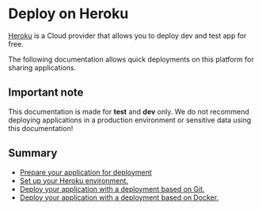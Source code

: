 # Deploy on Heroku

[Heroku](https://heroku.com) is a Cloud provider that allows you to deploy dev and test app for free.

The following documentation allows quick deployments on this platform for sharing applications.

## Important note

This documentation is made for **test** and **dev** only. We do not recommend deploying applications in a production environment or sensitive data using this documentation!

## Summary

- [Prepare your application for deployment](prepare-taipy-for-deployment.md)
- [Set up your Heroku environment.](setup.md)
- [Deploy your application with a deployment based on Git.](git.md)
- [Deploy your application with a deployment based on Docker.](docker.md)

